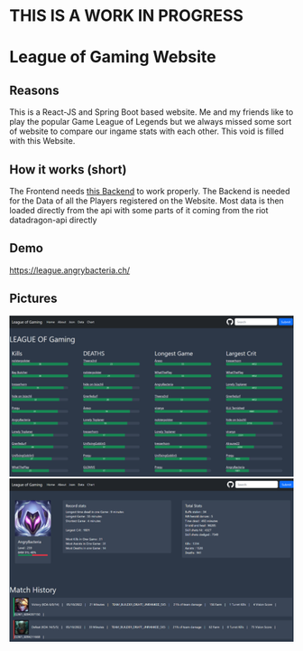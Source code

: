 # THIS IS A WORK IN PROGRESS
# League of Gaming Website

## Reasons
This is a React-JS and Spring Boot based website.
Me and my friends like to play the popular Game
League of Legends but we always missed some sort of
website to compare our ingame stats with each other.
This void is filled with this Website.

## How it works (short)
The Frontend needs [this Backend](https://github.com/AngryBacteria/LeagueOfGaming_API) to work properly.
The Backend is needed for the Data of all the Players registered on the Website. 
Most data is then loaded directly from the api with some parts
of it coming from the riot datadragon-api directly

## Demo
https://league.angrybacteria.ch/

## Pictures
![Home Page](src/components/readmePictures/home.PNG)
![Account Page](src/components/readmePictures/accountAB.PNG)